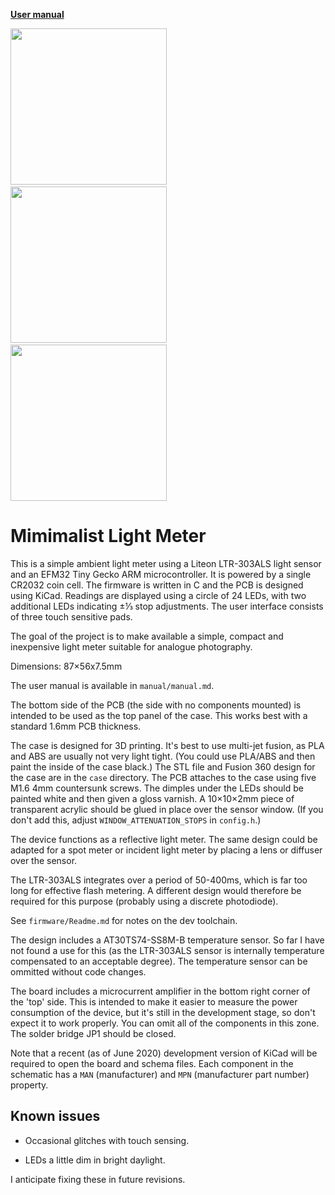 **[User manual](https://github.com/addrummond/mlm/tree/master/manual)**

<img src="https://user-images.githubusercontent.com/120347/86258444-bf85a100-bbb2-11ea-91e5-7cb454e6880c.jpg" width="250px">  <img src="https://user-images.githubusercontent.com/120347/86258443-beed0a80-bbb2-11ea-8225-8dd4185c6486.jpg" width="250px">  <img src="https://user-images.githubusercontent.com/120347/86258426-ba285680-bbb2-11ea-8737-4603d1c740bd.jpg" width="250px">



# Mimimalist Light Meter

This is a simple ambient light meter using a Liteon LTR-303ALS light sensor and
an EFM32 Tiny Gecko ARM microcontroller. It is powered by a single CR2032 coin cell.
The firmware is written in C and the PCB is designed using KiCad. Readings are
displayed using a circle of 24 LEDs, with two additional LEDs indicating ±⅓ stop
adjustments. The user interface consists of three touch sensitive pads.

The goal of the project is to make available a simple, compact and inexpensive
light meter suitable for analogue photography. 

Dimensions: 87×56x7.5mm

The user manual is available in `manual/manual.md`.

The bottom side of the PCB (the side with no components mounted) is intended to
be used as the top panel of the case. This works best with a standard 1.6mm PCB
thickness.

The case is designed for 3D printing. It's best to use multi-jet fusion, as PLA
and ABS are usually not very light tight. (You could use PLA/ABS and then paint
the inside of the case black.) The STL file and Fusion 360 design for the case
are in the `case` directory. The PCB attaches to the case using five M1.6 4mm
countersunk screws. The dimples under the LEDs should be painted white and then
given a gloss varnish. A 10×10×2mm piece of transparent acrylic should be glued
in place over the sensor window. (If you don't add this, adjust
`WINDOW_ATTENUATION_STOPS` in `config.h`.)

The device functions as a reflective light meter. The same design could be
adapted for a spot meter or incident light meter by placing a lens or diffuser
over the sensor.

The LTR-303ALS integrates over a period of 50-400ms, which is far too long for
effective flash metering. A different design would therefore be required for
this purpose (probably using a discrete photodiode).

See `firmware/Readme.md` for notes on the dev toolchain.

The design includes a AT30TS74-SS8M-B temperature sensor. So far I have not
found a use for this (as the LTR-303ALS sensor is internally temperature
compensated to an acceptable degree). The temperature sensor can be ommitted
without code changes.

The board includes a microcurrent amplifier in the bottom right corner of the
'top' side. This is intended to make it easier to measure the power consumption
of the device, but it's still in the development stage, so don't expect it to
work properly. You can omit all of the components in this zone. The solder
bridge JP1 should be closed.

Note that a recent (as of June 2020) development version of KiCad will be
required to open the board and schema files. Each component in the schematic has
a `MAN` (manufacturer) and `MPN` (manufacturer part number) property.

## Known issues

* Occasional glitches with touch sensing.

* LEDs a little dim in bright daylight.

I anticipate fixing these in future revisions.

